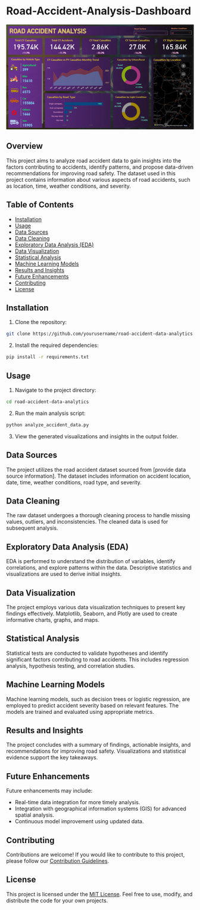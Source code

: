 # Road-Accident-Analysis-Dashboard
![alt txt](https://github.com/Akash02-coder/Road-Accident-Analysis-Dashboard/blob/3c997f7a3391292a13870d0b29f02d3b15418064/road%20accident%20analysis.png)
## Overview

This project aims to analyze road accident data to gain insights into the factors contributing to accidents, identify patterns, and propose data-driven recommendations for improving road safety. The dataset used in this project contains information about various aspects of road accidents, such as location, time, weather conditions, and severity.

## Table of Contents

- [Installation](#installation)
- [Usage](#usage)
- [Data Sources](#data-sources)
- [Data Cleaning](#data-cleaning)
- [Exploratory Data Analysis (EDA)](#exploratory-data-analysis-eda)
- [Data Visualization](#data-visualization)
- [Statistical Analysis](#statistical-analysis)
- [Machine Learning Models](#machine-learning-models)
- [Results and Insights](#results-and-insights)
- [Future Enhancements](#future-enhancements)
- [Contributing](#contributing)
- [License](#license)

## Installation

1. Clone the repository:

```bash
git clone https://github.com/yourusername/road-accident-data-analytics.git
```

2. Install the required dependencies:

```bash
pip install -r requirements.txt
```

## Usage

1. Navigate to the project directory:

```bash
cd road-accident-data-analytics
```

2. Run the main analysis script:

```bash
python analyze_accident_data.py
```

3. View the generated visualizations and insights in the output folder.

## Data Sources

The project utilizes the road accident dataset sourced from [provide data source information]. The dataset includes information on accident location, date, time, weather conditions, road type, and severity.

## Data Cleaning

The raw dataset undergoes a thorough cleaning process to handle missing values, outliers, and inconsistencies. The cleaned data is used for subsequent analysis.

## Exploratory Data Analysis (EDA)

EDA is performed to understand the distribution of variables, identify correlations, and explore patterns within the data. Descriptive statistics and visualizations are used to derive initial insights.

## Data Visualization

The project employs various data visualization techniques to present key findings effectively. Matplotlib, Seaborn, and Plotly are used to create informative charts, graphs, and maps.

## Statistical Analysis

Statistical tests are conducted to validate hypotheses and identify significant factors contributing to road accidents. This includes regression analysis, hypothesis testing, and correlation studies.

## Machine Learning Models

Machine learning models, such as decision trees or logistic regression, are employed to predict accident severity based on relevant features. The models are trained and evaluated using appropriate metrics.

## Results and Insights

The project concludes with a summary of findings, actionable insights, and recommendations for improving road safety. Visualizations and statistical evidence support the key takeaways.

## Future Enhancements

Future enhancements may include:

- Real-time data integration for more timely analysis.
- Integration with geographical information systems (GIS) for advanced spatial analysis.
- Continuous model improvement using updated data.

## Contributing

Contributions are welcome! If you would like to contribute to this project, please follow our [Contribution Guidelines](CONTRIBUTING.md).

## License

This project is licensed under the [MIT License](LICENSE). Feel free to use, modify, and distribute the code for your own projects.
